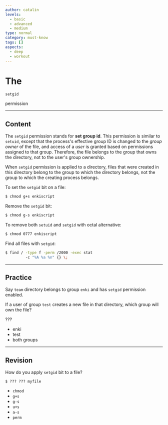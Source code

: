 ```yaml
---
author: catalin
levels:
  - basic
  - advanced
  - medium
type: normal
category: must-know
tags: []
aspects:
  - deep
  - workout
---
```


# The 

`setgid`

 permission


---

## Content

The `setgid` permission stands for **set group id**. This permission is similar to `setuid`, except that the process's effective group ID is changed to the *group owner* of the file, and access of a *user* is granted based on permissions assigned to that group. Therefore, the file belongs to the group that owns the directory, not to the user's group ownership.

When `setgid` permission is applied to a directory, files that were created in this directory belong to the group to which the directory belongs, not the group to which the creating process belongs.

To set the `setgid` bit on a file:

```bash
$ chmod g+s enkiscript
```

Remove the `setgid` bit:

```bash
$ chmod g-s enkiscript
```

To remove both `setuid` and `setgid` with octal alternative:

```bash
$ chmod 0777 enkiscript
```

Find all files with `setgid`:

```bash
$ find / -type f -perm /2000 -exec stat
         -c "%A %a %n" {} \;
```


---

## Practice

Say `team` directory belongs to group `enki` and has `setgid` permission enabled.

If a user of group `test` creates a new file in that directory, which group will own the file?

???

* enki
* test
* both groups


---

## Revision

How do you apply `setgid` bit to a file?

    $ ??? ??? myfile

* `chmod`
* `g+s`
* `g-s`
* `u+s`
* `a-s`
* `perm`

